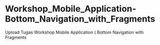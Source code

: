 # Workshop_Mobile_Application-Bottom_Navigation_with_Fragments
Upload Tugas Workshop Mobile Application ( Bottom Navigation with Fragments

